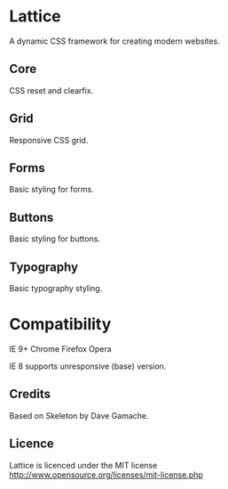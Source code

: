 Lattice
========

A dynamic CSS framework for creating modern websites.

Core
----

CSS reset and clearfix.

Grid
----

Responsive CSS grid.

Forms
-----

Basic styling for forms.

Buttons
-------

Basic styling for buttons.

Typography
----------

Basic typography styling.


Compatibility
=============

IE 9+
Chrome
Firefox
Opera

IE 8 supports unresponsive (base) version.

Credits
-------

Based on Skeleton by Dave Gamache.

Licence
-------

Lattice is licenced under the MIT license http://www.opensource.org/licenses/mit-license.php